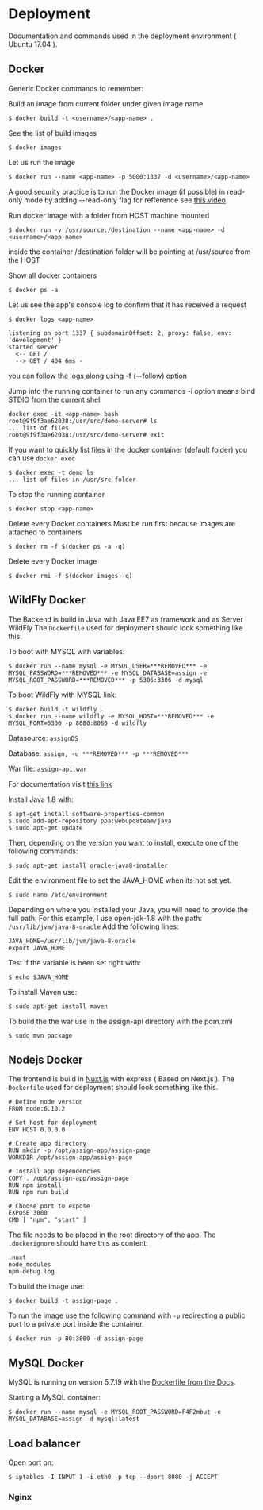 # Deployment
Documentation and commands used in the deployment environment ( Ubuntu 17.04 ).


## Docker
Generic Docker commands to remember:

Build an image from current folder under given image name
```
$ docker build -t <username>/<app-name> .
``` 
See the list of build images
```
$ docker images
```
Let us run the image
```
$ docker run --name <app-name> -p 5000:1337 -d <username>/<app-name>
```

A good security practice is to run the Docker image (if possible) in read-only mode
by adding --read-only flag for refference see [this video](https://youtu.be/oANurUSaOFs?t=22m)

Run docker image with a folder from HOST machine mounted
```
$ docker run -v /usr/source:/destination --name <app-name> -d <username>/<app-name>
```
inside the container /destination folder will be pointing at /usr/source from the HOST

Show all docker containers
```
$ docker ps -a
```

Let us see the app's console log to confirm that it has received a request
```
$ docker logs <app-name>
```
```
listening on port 1337 { subdomainOffset: 2, proxy: false, env: 'development' }
started server
  <-- GET /
  --> GET / 404 6ms -
```
you can follow the logs along using -f (--follow) option

Jump into the running container to run any commands
-i option means bind STDIO from the current shell
```
docker exec -it <app-name> bash
root@9f9f3ae62038:/usr/src/demo-server# ls
... list of files
root@9f9f3ae62038:/usr/src/demo-server# exit
```
If you want to quickly list files in the docker container (default folder)
you can use `docker exec`
```
$ docker exec -t demo ls
... list of files in /usr/src folder
```

To stop the running container
```
$ docker stop <app-name>
```

Delete every Docker containers
Must be run first because images are attached to containers
```
$ docker rm -f $(docker ps -a -q)
```
Delete every Docker image
```
$ docker rmi -f $(docker images -q)
```

## WildFly Docker
The Backend is build in Java with Java EE7 as framework and as Server WildFly 
The ```Dockerfile``` used for deployment should look something like this.


To boot with MYSQL with variables:
```
$ docker run --name mysql -e MYSQL_USER=***REMOVED*** -e MYSQL_PASSWORD=***REMOVED*** -e MYSQL_DATABASE=assign -e MYSQL_ROOT_PASSWORD=***REMOVED*** -p 5306:3306 -d mysql
```

To boot WildFly with MYSQL link:
```
$ docker build -t wildfly .
$ docker run --name wildfly -e MYSQL_HOST=***REMOVED*** -e MYSQL_PORT=5306 -p 8080:8080 -d wildfly
```
Datasource: `assignDS`

Database: `assign, -u ***REMOVED*** -p ***REMOVED***`

War file: `assign-api.war`

For documentation visit [this link](https://github.com/arun-gupta/docker-images/tree/master/wildfly-mysql-javaee7)

Install Java 1.8 with: 
```
$ apt-get install software-properties-common
$ sudo add-apt-repository ppa:webupd8team/java
$ sudo apt-get update
```
Then, depending on the version you want to install, execute one of the following commands:
```
$ sudo apt-get install oracle-java8-installer
```

Edit the environment file to set the JAVA_HOME when its not set yet.
```
$ sudo nano /etc/environment
```

Depending on where you installed your Java, you will need to provide the full path. For this example, I use open-jdk-1.8 with the path:  `/usr/lib/jvm/java-8-oracle`
Add the following lines:
```
JAVA_HOME=/usr/lib/jvm/java-8-oracle
export JAVA_HOME
```
Test if the variable is been set right with:
```
$ echo $JAVA_HOME
```

To install Maven use: 
```
$ sudo apt-get install maven
```
To build the the war use in the assign-api directory with the pom.xml
```
$ sudo mvn package
```


## Nodejs Docker
The frontend is build in [Nuxt.js](https://nuxtjs.org/) with express ( Based on Next.js ). 
The ```Dockerfile``` used for deployment should look something like this.
```
# Define node version
FROM node:6.10.2

# Set host for deployment
ENV HOST 0.0.0.0

# Create app directory
RUN mkdir -p /opt/assign-app/assign-page
WORKDIR /opt/assign-app/assign-page

# Install app dependencies
COPY . /opt/assign-app/assign-page
RUN npm install
RUN npm run build

# Choose port to expose
EXPOSE 3000
CMD [ "npm", "start" ]
```
The file needs to be placed in the root directory of the app. The
```.dockerignore``` should have this as content:

```
.nuxt
node_modules
npm-debug.log
```
To build the image use:
```
$ docker build -t assign-page .
```
To run the image use the following command with ```-p``` redirecting a public port to a private port inside the container.
```
$ docker run -p 80:3000 -d assign-page
```

## MySQL Docker
MySQL is running on version 5.7.19 with the [Dockerfile from the Docs](https://github.com/docker-library/docs/tree/master/mysql).

Starting a MySQL container:
```
$ docker run --name mysql -e MYSQL_ROOT_PASSWORD=F4F2mbut -e MYSQL_DATABASE=assign -d mysql:latest
```

## Load balancer
Open port on:
```
$ iptables -I INPUT 1 -i eth0 -p tcp --dport 8080 -j ACCEPT
```
### Nginx
